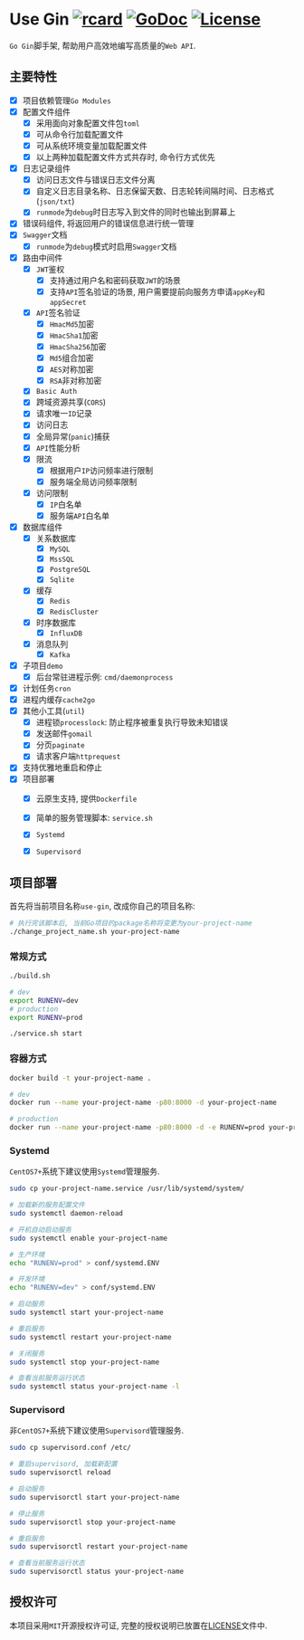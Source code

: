 # Use Gin [![rcard](https://goreportcard.com/badge/github.com/windvalley/use-gin)](https://goreportcard.com/report/github.com/windvalley/use-gin) [![GoDoc](http://img.shields.io/badge/go-documentation-blue.svg?style=flat-square)](https://godoc.org/github.com/windvalley/use-gin) [![License](http://img.shields.io/badge/license-mit-blue.svg?style=flat-square)](LICENSE)

`Go Gin`脚手架, 帮助用户高效地编写高质量的`Web API`.


## 主要特性
- [x] 项目依赖管理`Go Modules`
- [x] 配置文件组件
    - [x] 采用面向对象配置文件包`toml`
    - [x] 可从命令行加载配置文件
    - [x] 可从系统环境变量加载配置文件
    - [x] 以上两种加载配置文件方式共存时, 命令行方式优先
- [x] 日志记录组件
    - [x] 访问日志文件与错误日志文件分离
    - [x] 自定义日志目录名称、日志保留天数、日志轮转间隔时间、日志格式(`json/txt`)
    - [x] `runmode`为`debug`时日志写入到文件的同时也输出到屏幕上
- [x] 错误码组件, 将返回用户的错误信息进行统一管理
- [x] `Swagger`文档
    - [x] `runmode`为`debug`模式时启用`Swagger`文档
- [x] 路由中间件
    - [x] `JWT`鉴权
        - [x] 支持通过用户名和密码获取`JWT`的场景
        - [x] 支持`API`签名验证的场景, 用户需要提前向服务方申请`appKey`和`appSecret`
    - [x] `API`签名验证
        - [x] `HmacMd5`加密
        - [x] `HmacSha1`加密
        - [x] `HmacSha256`加密
        - [x] `Md5`组合加密
        - [x] `AES`对称加密
        - [x] `RSA`非对称加密
    - [x] `Basic Auth`
    - [x] 跨域资源共享(`CORS`)
    - [x] 请求唯一`ID`记录
    - [x] 访问日志
    - [x] 全局异常(`panic`)捕获
    - [x] `API`性能分析
    - [x] 限流
        - [x] 根据用户`IP`访问频率进行限制
        - [x] 服务端全局访问频率限制
    - [x] 访问限制
        - [x] `IP`白名单
        - [x] 服务端`API`白名单
- [x] 数据库组件
    - [x] 关系数据库
        - [x] `MySQL`
        - [x] `MssSQL`
        - [x] `PostgreSQL`
        - [x] `Sqlite`
    - [x] 缓存
        - [x] `Redis`
        - [x] `RedisCluster`
    - [x] 时序数据库
        - [x] `InfluxDB`
    - [x] 消息队列
        - [x] `Kafka`
- [x] 子项目`demo`
    - [x] 后台常驻进程示例: `cmd/daemonprocess`
- [x] 计划任务`cron`
- [x] 进程内缓存`cache2go`
- [x] 其他小工具(`util`)
    - [x] 进程锁`processlock`: 防止程序被重复执行导致未知错误
    - [x] 发送邮件`gomail`
    - [x] 分页`paginate`
    - [x] 请求客户端`httprequest`
- [x] 支持优雅地重启和停止
- [x] 项目部署
    - [x] 云原生支持, 提供`Dockerfile`
    - [x] 简单的服务管理脚本: `service.sh`
    - [x] `Systemd`
    - [x] `Supervisord`


## 项目部署

首先将当前项目名称`use-gin`, 改成你自己的项目名称:
```bash
# 执行完该脚本后, 当前Go项目的package名称将变更为your-project-name
./change_project_name.sh your-project-name
```

### 常规方式
```bash
./build.sh

# dev
export RUNENV=dev
# production
export RUNENV=prod

./service.sh start
```

### 容器方式
```bash
docker build -t your-project-name .

# dev
docker run --name your-project-name -p80:8000 -d your-project-name

# production
docker run --name your-project-name -p80:8000 -d -e RUNENV=prod your-project-name
```

### Systemd

`CentOS7+`系统下建议使用`Systemd`管理服务.

```bash
sudo cp your-project-name.service /usr/lib/systemd/system/

# 加载新的服务配置文件
sudo systemctl daemon-reload

# 开机自动启动服务
sudo systemctl enable your-project-name

# 生产环境
echo "RUNENV=prod" > conf/systemd.ENV

# 开发环境
echo "RUNENV=dev" > conf/systemd.ENV

# 启动服务
sudo systemctl start your-project-name

# 重启服务
sudo systemctl restart your-project-name

# 关闭服务
sudo systemctl stop your-project-name

# 查看当前服务运行状态
sudo systemctl status your-project-name -l
```

### Supervisord

非`CentOS7+`系统下建议使用`Supervisord`管理服务.

```bash
sudo cp supervisord.conf /etc/

# 重启supervisord, 加载新配置
sudo supervisorctl reload

# 启动服务
sudo supervisorctl start your-project-name

# 停止服务
sudo supervisorctl stop your-project-name

# 重启服务
sudo supervisorctl restart your-project-name

# 查看当前服务运行状态
sudo supervisorctl status your-project-name
```


## 授权许可

本项目采用`MIT`开源授权许可证, 完整的授权说明已放置在[LICENSE](LICENSE)文件中.
